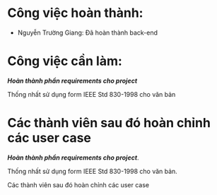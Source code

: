 # Công việc hoàn thành:
* Nguyễn Trường Giang: Đã hoàn thành back-end

# Công việc cần làm:

**_Hoàn thành phần requirements cho project_**

Thống nhất sử dụng form IEEE Std 830-1998 cho văn bản

Các thành viên sau đó hoàn chỉnh các user case
=======

**_Hoàn thành phần requirements cho project_**.

Thống nhất sử dụng form IEEE Std 830-1998 cho văn bản.

Các thành viên sau đó hoàn chỉnh các user case

